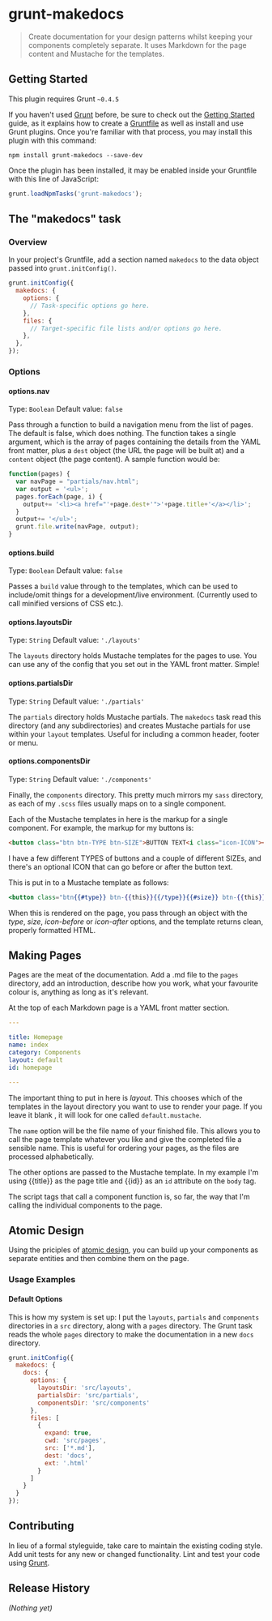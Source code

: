 # grunt-makedocs

> Create documentation for your design patterns whilst keeping your components completely separate. It uses Markdown for the page content and Mustache for the templates.

## Getting Started
This plugin requires Grunt `~0.4.5`

If you haven't used [Grunt](http://gruntjs.com/) before, be sure to check out the [Getting Started](http://gruntjs.com/getting-started) guide, as it explains how to create a [Gruntfile](http://gruntjs.com/sample-gruntfile) as well as install and use Grunt plugins. Once you're familiar with that process, you may install this plugin with this command:

```shell
npm install grunt-makedocs --save-dev
```

Once the plugin has been installed, it may be enabled inside your Gruntfile with this line of JavaScript:

```js
grunt.loadNpmTasks('grunt-makedocs');
```

## The "makedocs" task

### Overview
In your project's Gruntfile, add a section named `makedocs` to the data object passed into `grunt.initConfig()`.

```js
grunt.initConfig({
  makedocs: {
    options: {
      // Task-specific options go here.
    },
    files: {
      // Target-specific file lists and/or options go here.
    },
  },
});
```

### Options

#### options.nav
Type: `Boolean`
Default value: `false`

Pass through a function to build a navigation menu from the list of pages. The default is false, which does nothing. The function takes a single argument, which is the array of pages containing the details from the YAML front matter, plus a `dest` object (the URL the page will be built at) and a `content` object (the page content). A sample function would be:

```js
function(pages) {
  var navPage = "partials/nav.html";
  var output = '<ul>';
  pages.forEach(page, i) {
    output+= '<li><a href="'+page.dest+'">'+page.title+'</a></li>';
  }
  output+= '</ul>';
  grunt.file.write(navPage, output);
}
```

#### options.build
Type: `Boolean`
Default value: `false`

Passes a `build` value through to the templates, which can be used to include/omit things for a development/live environment. (Currently used to call minified versions of CSS etc.).

#### options.layoutsDir
Type: `String`
Default value: `'./layouts'`

The `layouts` directory holds Mustache templates for the pages to use. You can use any of the config that you set out in the YAML front matter. Simple!

#### options.partialsDir
Type: `String`
Default value: `'./partials'`

The `partials` directory holds Mustache partials. The `makedocs` task read this directory (and any subdirectories) and creates Mustache partials for use within your `layout` templates. Useful for including a common header, footer or menu.

#### options.componentsDir
Type: `String`
Default value: `'./components'`

Finally, the `components` directory. This pretty much mirrors my `sass` directory, as each of my `.scss` files usually maps on to a single component.

Each of the Mustache templates in here is the markup for a single component. For example, the markup for my buttons is:

```html
<button class="btn btn-TYPE btn-SIZE">BUTTON TEXT<i class="icon-ICON"></i></button>
```

I have a few different TYPES of buttons and a couple of different SIZEs, and there's an optional ICON that can go before or after the button text.

This is put in to a Mustache template as follows:

```mustache
<button class="btn{{#type}} btn-{{this}}{{/type}}{{#size}} btn-{{this}}{{/size}}">{{#icon-before}}<i class="icon-{{this}}"></i>{{/icon-before}}{{text}}{{#icon-after}}<i class="icon-{{this}}"></i>{{/icon-after}}</button>
```

When this is rendered on the page, you pass through an object with the _type_, _size_, _icon-before_ or _icon-after_ options, and the template returns clean, properly formatted HTML.

## Making Pages

Pages are the meat of the documentation. Add a .md file to the `pages` directory, add an introduction, describe how you work, what your favourite colour is, anything as long as it's relevant.

At the top of each Markdown page is a YAML front matter section.

```yaml
---

title: Homepage
name: index
category: Components
layout: default
id: homepage

---
```

The important thing to put in here is _layout_. This chooses which of the templates in the layout directory you want to use to render your page. If you leave it blank , it will look for one called `default.mustache`.

The `name` option will be the file name of your finished file. This allows you to call the page template whatever you like and give the completed file a sensible name. This is useful for ordering your pages, as the files are processed alphabetically.

The other options are passed to the Mustache template. In my example I'm using {{title}} as the page title and {{id}} as an `id` attribute on the `body` tag.

The script tags that call a component function is, so far, the way that I'm calling the individual components to the page.

## Atomic Design

Using the priciples of [atomic design](http://bradfrost.com/blog/post/atomic-web-design/), you can build up your components as separate entities and then combine them on the page.

### Usage Examples

#### Default Options
This is how my system is set up: I put the `layouts`, `partials` and `components` directories in a `src` directory, along with a `pages` directory. The Grunt task reads the whole `pages` directory to make the documentation in a new `docs` directory.

```js
grunt.initConfig({
  makedocs: {
    docs: {
      options: {
        layoutsDir: 'src/layouts',
        partialsDir: 'src/partials',
        componentsDir: 'src/components'
      },
      files: [
        {
          expand: true,
          cwd: 'src/pages',
          src: ['*.md'],
          dest: 'docs',
          ext: '.html'
        }
      ]
    }
  }
});
```

## Contributing
In lieu of a formal styleguide, take care to maintain the existing coding style. Add unit tests for any new or changed functionality. Lint and test your code using [Grunt](http://gruntjs.com/).

## Release History
_(Nothing yet)_
